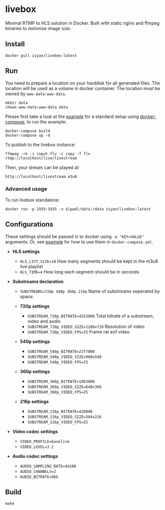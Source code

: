 # livebox
Minimal RTMP to HLS solution in Docker. Built with static nginx and ffmpeg binaries to minimize image size.

## Install

```
docker pull ziyan/livebox:latest
```

## Run

You need to prepare a location on your harddisk for all generated files. The location will be used as a volume in docker container. The location must be owned by ```www-data:www-data```.

```
mkdir data
chown www-data:www-data data
```

Please first take a look at the [example](example/) for a standard setup using [docker-compose](https://docs.docker.com/compose/), to run the example:

```
docker-compose build
docker-compose up -d
```

To publish to the livebox instance:

```
ffmpeg -re -i input.flv -c copy -f flv rtmp://localhost/live/livestream
```

Then, your stream can be played at:

```
http://localhost/livestream.m3u8
```

### Advanced usage

To run livebox standalone:

```
docker run -p 1935:1935 -v $(pwd)/data:/data ziyan/livebox:latest
```

## Configurations
These settings should be passed in to docker using ```-e "KEY=VALUE"``` arguments. Or, see [example](example/) for how to use them in ```docker-compose.yml```.

- **HLS settings**
  - ```HLS_LIST_SIZE=10``` How many segments should be kept in the m3u8 live playlist
  - ```HLS_TIME=4``` How long each segment should be in seconds

- **Substreams declaration**
  - ```SUBSTREAMS=720p 540p 360p 216p``` Name of substreams seperated by space.

  - **720p settings**
    - ```SUBSTREAM_720p_BITRATE=4252000``` Total bitrate of a substream, video and audio
    - ```SUBSTREAM_720p_VIDEO_SIZE=1280x720``` Resolution of video
    - ```SUBSTREAM_720p_VIDEO_FPS=25``` Frame rat eof video

  - **540p settings**
    - ```SUBSTREAM_540p_BITRATE=2377000```
    - ```SUBSTREAM_540p_VIDEO_SIZE=960x540```
    - ```SUBSTREAM_540p_VIDEO_FPS=25```

  - **360p settings**
    - ```SUBSTREAM_360p_BITRATE=1063000```
    - ```SUBSTREAM_360p_VIDEO_SIZE=640x360```
    - ```SUBSTREAM_360p_VIDEO_FPS=25```

  - **216p settings**
    - ```SUBSTREAM_216p_BITRATE=420000```
    - ```SUBSTREAM_216p_VIDEO_SIZE=384x216```
    - ```SUBSTREAM_216p_VIDEO_FPS=25```

- **Video codec settings**
  - ```VIDEO_PROFILE=baseline```
  - ```VIDEO_LEVEL=3.1```

- **Audio codec settings**
  - ```AUDIO_SAMPLING_RATE=44100```
  - ```AUDIO_CHANNELS=2```
  - ```AUDIO_BITRATE=96k```

## Build

```
make
```
